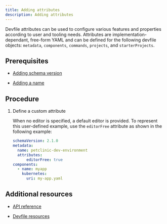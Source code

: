 ```yaml
---
title: Adding attributes
description: Adding attributes
---
```


Devfile attributes can be used to configure various features and
properties according to user and tooling needs. Attributes are
implementation-dependant, free-form YAML and can be defined for the
following devfile objects: `metadata`, `components`, `commands`,
`projects`, and `starterProjects`.

## Prerequisites

- [Adding schema version](./versions)

- [Adding a name](./metadata)

## Procedure

1. Define a custom attribute

    When no editor is specified, a default editor is provided. To
    represent this user-defined example, use the `editorFree` attribute
    as shown in the following example:

    ```yaml {% title="A devfile without an editor" filename="devfile.yaml" %}
    schemaVersion: 2.1.0
    metadata:
      name: petclinic-dev-environment
      attributes:
          editorFree: true
    components:
      - name: myapp
        kubernetes:
          uri: my-app.yaml
    ```

## Additional resources

- [API reference](./devfile-schema)

- [Devfile resources](./resources)
